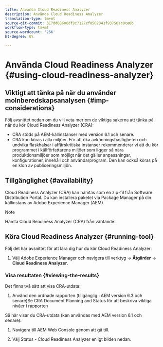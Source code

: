 ```yaml
---
title: Använda Cloud Readiness Analyzer
description: Använda Cloud Readiness Analyzer
translation-type: tm+mt
source-git-commit: 317dd08600df9c7127cf8502341f93758ac8ce0b
workflow-type: tm+mt
source-wordcount: '256'
ht-degree: 0%

---
```



# Använda Cloud Readiness Analyzer {#using-cloud-readiness-analyzer}

## Viktigt att tänka på när du använder molnberedskapsanalysen {#imp-considerations}

Följ avsnittet nedan om du vill veta mer om de viktiga sakerna att tänka på när du kör Cloud Readiness Analyzer (CRA):

* CRA stöds på AEM-källinstanser med version 6.1 och senare.
* CRA kan köras i alla miljöer. För att öka avkänningshastigheten och undvika flaskhalsar i affärskritiska instanser rekommenderar vi att du kör programmet i källförfattarens miljöer som ligger så nära produktionsmiljöer som möjligt när det gäller anpassningar, konfigurationer, innehåll och användarprogram. Den kan också köras på en klon av publiceringsmiljön.

## Tillgänglighet {#availability}

Cloud Readiness Analyzer (CRA) kan hämtas som en zip-fil från Software Distribution Portal. Du kan installera paketet via Package Manager på din källinstans av Adobe Experience Manager (AEM).

>[!NOTE]
>Hämta Cloud Readiness Analyzer (CRA) från väntande.

## Köra Cloud Readiness Analyzer {#running-tool}

Följ det här avsnittet för att lära dig hur du kör Cloud Readiness Analyzer:

1. Välj Adobe Experience Manager och navigera till verktyg -> **Åtgärder** -> **Cloud Readiness Analyzer**.

### Visa resultaten {#viewing-the-results}

Det finns två sätt att visa CRA-utdata:

1. Använd den ordnade rapporten (tillgänglig i AEM version 6.3 och senare)Se CRA Document Planning and Status för att beskriva viktiga nivåer i rapporten

Så här visar du CRA-utdata (kan användas med AEM version 6.1 och senare):

1. Navigera till AEM Web Console genom att gå till.

1. Välj Status - Cloud Readiness Analyzer enligt bilden nedan.